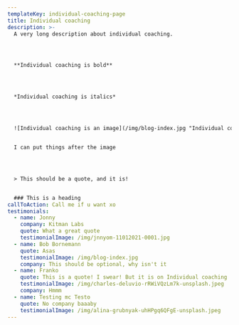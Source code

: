 ```yaml
---
templateKey: individual-coaching-page
title: Individual coaching
description: >-
  A very long description about individual coaching.




  **Individual coaching is bold**




  *Individual coaching is italics*




  ![Individual coaching is an image](/img/blog-index.jpg "Individual coaching image")


  I can put things after the image




  > This should be a quote, and it is!


  ### This is a heading
callToAction: Call me if u want xo
testimonials:
  - name: Jonny
    company: Kitman Labs
    quote: What a great quote
    testimonialImage: /img/jnnyom-11012021-0001.jpg
  - name: Bob Bornemann
    quote: Asas
    testimonialImage: /img/blog-index.jpg
    company: This should be optional, why isn't it
  - name: Franko
    quote: This is a quote! I swear! But it is on Individual coaching
    testimonialImage: /img/charles-deluvio-rRWiVQzLm7k-unsplash.jpeg
    company: Hmmm
  - name: Testing mc Testo
    quote: No company baaaby
    testimonialImage: /img/alina-grubnyak-uhHPgq6QFgE-unsplash.jpeg
---
```

